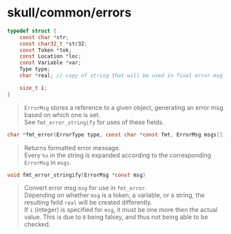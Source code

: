 # skull/common/errors

```c
typedef struct {
	const char *str;
	const char32_t *str32;
	const Token *tok;
	const Location *loc;
	const Variable *var;
	Type type;
	char *real; // copy of string that will be used in final error msg

	size_t i;
}
```

> `ErrorMsg` stores a reference to a given object, generating an error msg based
> on which one is set.
> \
> See `fmt_error_stringify` for uses of these fields.

```c
char *fmt_error(ErrorType type, const char *const fmt, ErrorMsg msgs[])
```

> Returns formatted error message.
> \
> Every `%s` in the string is expanded according to the corresponding `ErrorMsg`
> in `msgs`.

```c
void fmt_error_stringify(ErrorMsg *const msg)
```

> Convert error msg `msg` for use in `fmt_error`.
> \
> Depending on whether `msg` is a token, a variable, or a string, the resulting
> feild `real` will be created differently.
> \
> If `i` (integer) is specified for `msg`, it must be one more then the actual
> value. This is due to `0` being falsey, and thus not being able to be checked.

